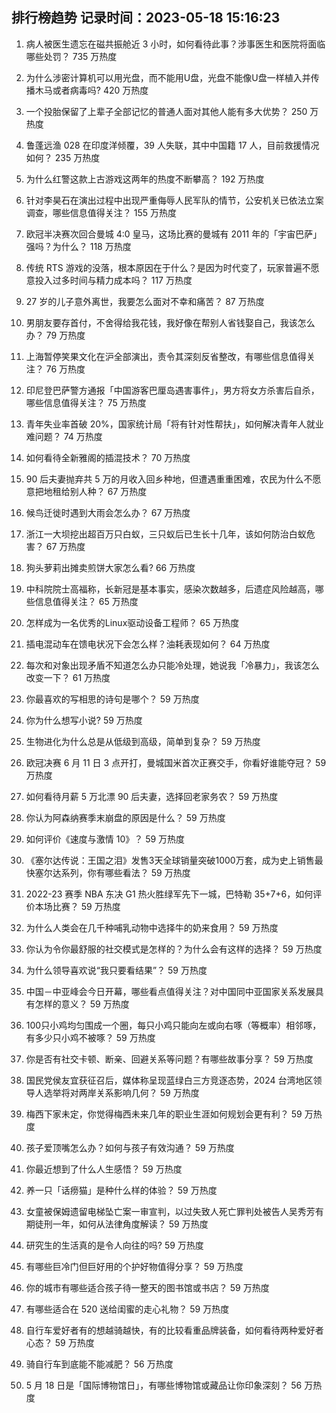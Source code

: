 
## 排行榜趋势 记录时间：2023-05-18 15:16:23
  
  1. 病人被医生遗忘在磁共振舱近 3 小时，如何看待此事？涉事医生和医院将面临哪些处罚？ 735 万热度
    
  2. 为什么涉密计算机可以用光盘，而不能用U盘，光盘不能像U盘一样植入并传播木马或者病毒吗? 420 万热度
    
  3. 一个投胎保留了上辈子全部记忆的普通人面对其他人能有多大优势？ 250 万热度
    
  4. 鲁蓬远渔 028 在印度洋倾覆，39 人失联，其中中国籍 17 人，目前救援情况如何？ 235 万热度
    
  5. 为什么红警这款上古游戏这两年的热度不断攀高？ 192 万热度
    
  6. 针对李昊石在演出过程中出现严重侮辱人民军队的情节，公安机关已依法立案调查，哪些信息值得关注？ 155 万热度
    
  7. 欧冠半决赛次回合曼城 4:0 皇马，这场比赛的曼城有 2011 年的「宇宙巴萨」强吗？为什么？ 118 万热度
    
  8. 传统 RTS 游戏的没落，根本原因在于什么？是因为时代变了，玩家普遍不愿意投入过多时间与精力成本吗？ 117 万热度
    
  9. 27 岁的儿子意外离世，我要怎么面对不幸和痛苦？ 87 万热度
    
  10. 男朋友要存首付，不舍得给我花钱，我好像在帮别人省钱娶自己，我该怎么办？ 79 万热度
    
  11. 上海暂停笑果文化在沪全部演出，责令其深刻反省整改，有哪些信息值得关注？ 76 万热度
    
  12. 印尼登巴萨警方通报「中国游客巴厘岛遇害事件」，男方将女方杀害后自杀，哪些信息值得关注？ 75 万热度
    
  13. 青年失业率首破 20%，国家统计局「将有针对性帮扶」，如何解决青年人就业难问题？ 74 万热度
    
  14. 如何看待全新雅阁的插混技术？ 70 万热度
    
  15. 90 后夫妻抛弃共 5 万的月收入回乡种地，但遭遇重重困难，农民为什么不愿意把地租给别人种？ 67 万热度
    
  16. 候鸟迁徙时遇到大雨会怎么办？ 67 万热度
    
  17. 浙江一大坝挖出超百万只白蚁，三只蚁后已生长十几年，该如何防治白蚁危害？ 67 万热度
    
  18. 狗头萝莉出摊卖煎饼大家怎么看? 66 万热度
    
  19. 中科院院士高福称，长新冠是基本事实，感染次数越多，后遗症风险越高，哪些信息值得关注？ 65 万热度
    
  20. 怎样成为一名优秀的Linux驱动设备工程师？ 65 万热度
    
  21. 插电混动车在馈电状况下会怎么样？油耗表现如何？ 64 万热度
    
  22. 每次和对象出现矛盾不知道怎么办只能冷处理，她说我「冷暴力」，我该怎么改变一下？ 61 万热度
    
  23. 你最喜欢的写相思的诗句是哪个？ 59 万热度
    
  24. 你为什么想写小说? 59 万热度
    
  25. 生物进化为什么总是从低级到高级，简单到复杂？ 59 万热度
    
  26. 欧冠决赛 6 月 11 日 3 点开打，曼城国米首次正赛交手，你看好谁能夺冠？ 59 万热度
    
  27. 如何看待月薪 5 万北漂 90 后夫妻，选择回老家务农？ 59 万热度
    
  28. 你认为阿森纳赛季末崩盘的原因是什么？ 59 万热度
    
  29. 如何评价《速度与激情 10》？ 59 万热度
    
  30. 《塞尔达传说：王国之泪》发售3天全球销量突破1000万套，成为史上销售最快塞尔达系列，你有哪些看法？ 59 万热度
    
  31. 2022-23 赛季 NBA 东决 G1 热火胜绿军先下一城，巴特勒 35+7+6，如何评价本场比赛？ 59 万热度
    
  32. 为什么人类会在几千种哺乳动物中选择牛的奶来食用？ 59 万热度
    
  33. 你认为令你最舒服的社交模式是怎样的？为什么会有这样的选择？ 59 万热度
    
  34. 为什么领导喜欢说“我只要看结果”？ 59 万热度
    
  35. 中国－中亚峰会今日开幕，哪些看点值得关注？对中国同中亚国家关系发展具有怎样的意义？ 59 万热度
    
  36. 100只小鸡均匀围成一个圈，每只小鸡只能向左或向右啄（等概率）相邻啄，有多少只小鸡不被啄？ 59 万热度
    
  37. 你是否有社交卡顿、断亲、回避关系等问题？有哪些故事分享？ 59 万热度
    
  38. 国民党侯友宜获征召后，媒体称呈现蓝绿白三方竞逐态势，2024 台湾地区领导人选举将对两岸关系影响几何？ 59 万热度
    
  39. 梅西下家未定，你觉得梅西未来几年的职业生涯如何规划会更有利？ 59 万热度
    
  40. 孩子爱顶嘴怎么办？如何与孩子有效沟通？ 59 万热度
    
  41. 你最近想到了什么人生感悟？ 59 万热度
    
  42. 养一只「话痨猫」是种什么样的体验？ 59 万热度
    
  43. 女童被保姆遗留电梯坠亡案一审宣判，以过失致人死亡罪判处被告人吴秀芳有期徒刑一年，如何从法律角度解读？ 59 万热度
    
  44. 研究生的生活真的是令人向往的吗? 59 万热度
    
  45. 有哪些巨冷门但巨好用的个护好物值得分享？ 59 万热度
    
  46. 你的城市有哪些适合孩子待一整天的图书馆或书店？ 59 万热度
    
  47. 有哪些适合在 520 送给闺蜜的走心礼物？ 59 万热度
    
  48. 自行车爱好者有的想越骑越快，有的比较看重品牌装备，如何看待两种爱好者心态？ 59 万热度
    
  49. 骑自行车到底能不能减肥？ 56 万热度
    
  50. 5 月 18 日是「国际博物馆日」，有哪些博物馆或藏品让你印象深刻？ 56 万热度
    